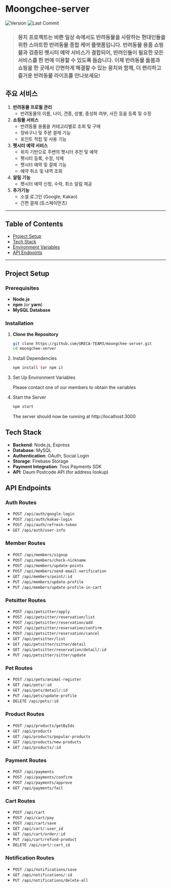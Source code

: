 # **Moongchee-server**

![Version](https://img.shields.io/github/v/release/URECA-TEAM3/moongchee-server)
![Last Commit](https://img.shields.io/github/last-commit/URECA-TEAM3/moongchee-server)

> ### **뭉치** 프로젝트는 바쁜 일상 속에서도 반려동물을 사랑하는 현대인들을 위한 스마트한 반려동물 종합 케어 플랫폼입니다. 반려동물 용품 쇼핑몰과 검증된 펫시터 예약 서비스가 결합되어, 반려인들이 필요한 모든 서비스를 한 번에 이용할 수 있도록 돕습니다. 이제 반려동물 돌봄과 쇼핑을 한 곳에서 간편하게 해결할 수 있는 뭉치와 함께, 더 편리하고 즐거운 반려동물 라이프를 만나보세요!

## 주요 서비스

1. **반려동물 프로필 관리**
   - 반려동물의 이름, 나이, 견종, 성별, 중성화 여부, 사진 등을 등록 및 수정
2. **쇼핑몰 서비스**
   - 반려동물 용품을 카테고리별로 조회 및 구매
   - 장바구니 및 주문 결제 기능
   - 포인트 적립 및 사용 기능
3. **펫시터 예약 서비스**
   - 위치 기반으로 주변의 펫시터 추천 및 예약
   - 펫시터 등록, 수정, 삭제
   - 펫시터 예약 및 결제 기능
   - 예약 취소 및 내역 조회
4. **알림 기능**
   - 펫시터 예약 신청, 수락, 취소 알림 제공
5. **추가기능**
   - 소셜 로그인 (Google, Kakao)
   - 간편 결제 (토스페이먼츠)

---

## **Table of Contents**

- [Project Setup](#project-setup)
- [Tech Stack](#tech-stack)
- [Environment Variables](#environment-variables)
- [API Endpoints](#api-endpoints)

---

## **Project Setup**

### **Prerequisites**

- **Node.js**
- **npm** (or **yarn**)
- **MySQL Database**

### **Installation**

1. **Clone the Repository**

   ```bash
   git clone https://github.com/URECA-TEAM3/moongchee-server.git
   cd moongchee-server
   ```

2. Install Dependencies
   ```bash
   npm install (or npm i)
   ```
3. Set Up Environment Variables

   Please contact one of our members to obtain the variables

4. Start the Server
   ```bash
   npm start
   ```
   The server should now be running at http://localhost:3000

## **Tech Stack**

- **Backend**: Node.js, Express
- **Database**: MySQL
- **Authentication**: OAuth, Social Login
- **Storage**: Firebase Storage
- **Payment Integration**: Toss Payments SDK
- **API**: Daum Postcode API (for address lookup)

## **API Endpoints**

### **Auth Routes**

- `POST /api/auth/google-login`
- `POST /api/auth/kakao-login`
- `POST /api/auth/refresh-token`
- `GET /api/auth/user-info`

### **Member Routes**

- `POST /api/members/signup`
- `POST /api/members/check-nickname`
- `POST /api/members/update-points`
- `POST /api/members/send-email-verification`
- `GET /api/members/point/:id`
- `PUT /api/members/update-profile`
- `PUT /api/members/update-profile-in-cart`

### **Petsitter Routes**

- `POST /api/petsitter/apply`
- `POST /api/petsitter/reservation/list`
- `POST /api/petsitter/reservation/add`
- `POST /api/petsitter/reservation/confirm`
- `POST /api/petsitter/reservation/cancel`
- `GET /api/petsitter/list`
- `GET /api/petsitter/sitter/detail`
- `GET /api/petsitter/reservation/detail/:id`
- `PUT /api/petsitter/sitter/update`

### **Pet Routes**

- `POST /api/pets/animal-register`
- `GET /api/pets/:id`
- `GET /api/pets/detail/:id`
- `PUT /api/pets/update-profile`
- `DELETE /api/pets/:id`

### **Product Routes**

- `POST /api/products/getByIds`
- `GET /api/products`
- `GET /api/products/popular-products`
- `GET /api/products/new-products`
- `GET /api/products/:id`

### **Payment Routes**

- `POST /api/payments`
- `POST /api/payments/confirm`
- `POST /api/payments/approve`
- `GET /api/payments/fail`

### **Cart Routes**

- `POST /api/cart`
- `POST /api/cart/pay`
- `POST /api/cart/save`
- `GET /api/cart/:user_id`
- `GET /api/cart/order/:id`
- `PUT /api/cart/refund-product`
- `DELETE /api/cart/:cart_id`

### **Notification Routes**

- `POST /api/notifications/save`
- `GET /api/notifications/:id`
- `PUT /api/notifications/delete-all`

